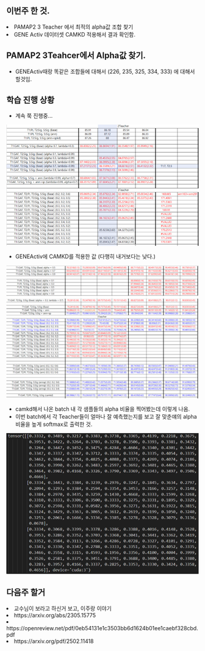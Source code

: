 ## 이번주 한 것.
<li> PAMAP2 3 Teacher 에서 최적의 alpha값 조합 찾기 </li>
<li> GENE Activ 데이터셋 CAMKD 적용해서 결과 확인함. </li>

## PAMAP2 3Teahcer에서 Alpha값 찾기.
- GENEActiv때랑 똑같은 조합들에 대해서 (226, 235, 325, 334, 333) 에 대해서 할것임.

## 학습 진행 상황
- 계속 쭉 진행중...
<img src="https://github.com/wjdwocks/ML-DNN/raw/main/markdown/25년/6월/25.6.13/PAMAP.png" alt="PAMAP" width="700">

- GENEActiv에 CAMKD를 적용한 값 (다행히 내거보다는 낮다.)
<img src="https://github.com/wjdwocks/ML-DNN/raw/main/markdown/25년/6월/25.6.13/GENEActiv.png" alt="GENEActiv" width="700">

- camkd해서 나온 batch 내 각 샘플들의 alpha 비율을 찍어봤는데 이렇게 나옴.
- 이번 batch에서 각 Teacher들이 얼마나 잘 예측했는지를 보고 잘 맞춘얘의 alpha비율을 높게 softmax로 출력한 것.
<img src="https://github.com/wjdwocks/ML-DNN/raw/main/markdown/25년/6월/25.6.13/camkd_example.png" alt="camkd" width="700">

## 다음주 할거
<li> 교수님이 보라고 하신거 보고, 이주랑 이야기 </li>
<li> https://arxiv.org/abs/2305.15775 </li>
<li> https://openreview.net/pdf/0eb54131e1c3503bb6d1624b01ee1caebf328cbd.pdf </li>
<li> https://arxiv.org/pdf/2502.11418 </li>